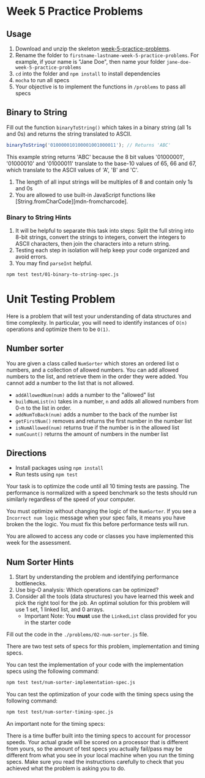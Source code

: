 # Week 5 Practice Problems

## Usage

1. Download and unzip the skeleton [week-5-practice-problems][week-5-practice-problems].
2. Rename the folder to `firstname-lastname-week-5-practice-problems`. For
   example, if your name is "Jane Doe", then name your folder
   `jane-doe-week-5-practice-problems`
3. `cd` into the folder and `npm install` to install dependencies
4. `mocha` to run all specs
5. Your objective is to implement the functions in `/problems` to pass all specs

## Binary to String

Fill out the function `binaryToString()` which takes in a binary string (all
1s and 0s) and returns the string translated to ASCII.

```js
binaryToString('010000010100001001000011'); // Returns 'ABC'
```

This example string returns 'ABC' because the 8 bit values '01000001',
'01000010' and '01000011' translate to the base-10 values of 65, 66 and 67,
which translate to the ASCII values of 'A', 'B' and 'C'.

1. The length of all input strings will be multiples of 8 and contain only 1s
   and 0s
2. You are allowed to use built-in JavaScript functions like
   [String.fromCharCode][mdn-fromcharcode].

### Binary to String Hints

1. It will be helpful to separate this task into steps: Split the full string
   into 8-bit strings, convert the strings to integers, convert the integers
   to ASCII characters, then join the characters into a return string.
2. Testing each step in isolation will help keep your code organized and avoid
   errors.
3. You may find `parseInt` helpful.

```bash
npm test test/01-binary-to-string-spec.js
```


# Unit Testing Problem

Here is a problem that will test your understanding of data structures and
time complexity. In particular, you will need to identify instances of `O(n)`
operations and optimize them to be `O(1)`.

## Number sorter

You are given a class called `NumSorter` which stores an ordered list o
numbers, and a collection of allowed numbers. You can add allowed numbers to
the list, and retrieve them in the order they were added. You cannot add a
number to the list that is not allowed.

* `addAllowedNum(num)` adds a number to the "allowed" list
* `buildNumList(n)` takes in a number, `n` and adds all allowed numbers from 0-n to the list in order.
* `addNumToBack(num)` adds a number to the back of the number list
* `getFirstNum()` removes and returns the first number in the number list
* `isNumAllowed(num)` returns true if the number is in the allowed list
* `numCount()` returns the amount of numbers in the number list

## Directions

* Install packages using `npm install`
* Run tests using `npm test`

Your task is to optimize the code until all 10 timing tests are passing. The
performance is normalized with a speed benchmark so the tests should run
similarly regardless of the speed of your computer.

You must optimize without changing the logic of the `NumSorter`. If you see a
`Incorrect num logic` message when your spec fails, it means you have broken
the the logic. You must fix this before performance tests will run.

You are allowed to access any code or classes you have implemented this week
for the assessment.

## Num Sorter Hints

1. Start by understanding the problem and identifying performance bottlenecks.
2. Use big-O analysis: Which operations can be optimized?
3. Consider all the tools (data structures) you have learned this week and
   pick the right tool for the job.  An optimal solution for this problem will
   use 1 set, 1 linked list, and 0 arrays.
   - Important Note: You **must** use the `LinkedList` class provided for you in
     the starter code

Fill out the code in the `./problems/02-num-sorter.js` file.

There are two test sets of specs for this problem, implementation and timing
specs.

You can test the implementation of your code with the implementation specs
using the following command:

```bash
npm test test/num-sorter-implementation-spec.js
```

You can test the optimization of your code with the timing specs using the
following command:

```bash
npm test test/num-sorter-timing-spec.js
```

An important note for the timing specs:

There is a time buffer built into the timing specs to account for processor
speeds. Your actual grade will be scored on a processor that is different from
yours, so the amount of test specs you actually fail/pass may be different from
what you see in your local machine when you run the timing specs. Make sure you
read the instructions carefully to check that you achieved what the problem is
asking you to do.


[week-5-practice-problems]: https://github.com/appacademy/assessment-for-week-05-v2-practice-a-unit-test-practice-problems
[fromCharCode-mdn]: https://developer.mozilla.org/en-US/docs/Web/JavaScript/Reference/Global_Objects/String/fromCharCode
